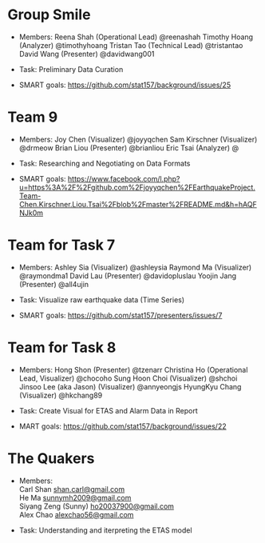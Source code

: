 Group Smile
=========
* Members:
Reena Shah (Operational Lead) @reenashah
Timothy Hoang (Analyzer) @timothyhoang
Tristan Tao (Technical Lead) @tristantao 
David Wang (Presenter) @davidwang001

* Task: Preliminary Data Curation
* SMART goals: https://github.com/stat157/background/issues/25


Team 9
=========
* Members:
Joy Chen	(Visualizer)	@joyyqchen
Sam Kirschner	(Visualizer)	@drmeow
Brian Liou	(Presenter)	@brianliou
Eric Tsai	(Analyzer)	@

* Task: Researching and Negotiating on Data Formats
* SMART goals: https://www.facebook.com/l.php?u=https%3A%2F%2Fgithub.com%2Fjoyyqchen%2FEarthquakeProject.Team-Chen.Kirschner.Liou.Tsai%2Fblob%2Fmaster%2FREADME.md&h=hAQFNJk0m

Team for Task 7
=========
* Members:
Ashley Sia (Visualizer) @ashleysia
Raymond Ma (Visualizer) @raymondma1
David Lau (Presenter) @davidopluslau 
Yoojin Jang (Presenter) @all4ujin 

* Task: Visualize raw earthquake data (Time Series)
* SMART goals: https://github.com/stat157/presenters/issues/7

Team for Task 8
=========
* Members:
Hong Shon (Presenter) @tzenarr 
Christina Ho (Operational Lead, Visualizer) @chocoho
Sung Hoon Choi (Visualizer) @shchoi
Jinsoo Lee (aka Jason) (Visualizer) @annyeongjs
HyungKyu Chang (Visualizer) @hkchang89

* Task: Create Visual for ETAS and Alarm Data in Report
* MART goals: https://github.com/stat157/background/issues/22


The Quakers  
=============  
* Members:  
Carl Shan <shan.carl@gmail.com>  
He Ma <sunnymh2009@gmail.com>  
Siyang Zeng (Sunny) <ho20037900@gmail.com>  
Alex Chao <alexchao56@gmail.com>  

* Task: Understanding and iterpreting the ETAS model  

